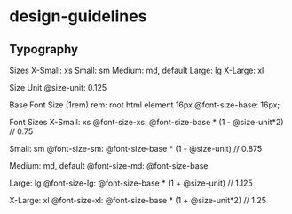 # design-guidelines

## Typography
Sizes
X-Small: xs
Small: sm
Medium: md, default
Large: lg
X-Large: xl

Size Unit
@size-unit: 0.125

Base Font Size (1rem)
rem: root html element
16px
@font-size-base: 16px;

Font Sizes
X-Small: xs
@font-size-xs: @font-size-base * (1 - @size-unit*2) // 0.75

Small: sm
@font-size-sm: @font-size-base * (1 - @size-unit) // 0.875

Medium: md, default
@font-size-md: @font-size-base

Large: lg
@font-size-lg: @font-size-base * (1 + @size-unit) // 1.125

X-Large: xl
@font-size-xl: @font-size-base * (1 + @size-unit*2) // 1.25
